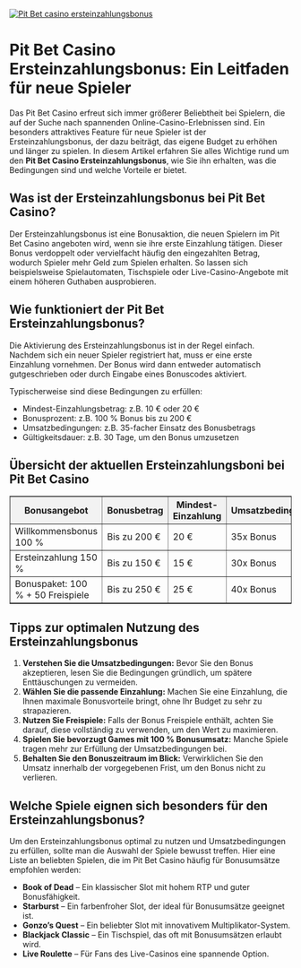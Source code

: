 [![Pit Bet casino ersteinzahlungsbonus](https://123-caf.pages.dev/gitsignup.png)](https://vrmoo.ru/Bt82HjjY)

<h1>Pit Bet Casino Ersteinzahlungsbonus: Ein Leitfaden für neue Spieler</h1>  <p>Das Pit Bet Casino erfreut sich immer größerer Beliebtheit bei Spielern, die auf der Suche nach spannenden Online-Casino-Erlebnissen sind. Ein besonders attraktives Feature für neue Spieler ist der Ersteinzahlungsbonus, der dazu beiträgt, das eigene Budget zu erhöhen und länger zu spielen. In diesem Artikel erfahren Sie alles Wichtige rund um den <strong>Pit Bet Casino Ersteinzahlungsbonus</strong>, wie Sie ihn erhalten, was die Bedingungen sind und welche Vorteile er bietet.</p>  <h2>Was ist der Ersteinzahlungsbonus bei Pit Bet Casino?</h2>  <p>Der Ersteinzahlungsbonus ist eine Bonusaktion, die neuen Spielern im Pit Bet Casino angeboten wird, wenn sie ihre erste Einzahlung tätigen. Dieser Bonus verdoppelt oder vervielfacht häufig den eingezahlten Betrag, wodurch Spieler mehr Geld zum Spielen erhalten. So lassen sich beispielsweise Spielautomaten, Tischspiele oder Live-Casino-Angebote mit einem höheren Guthaben ausprobieren.</p>  <h2>Wie funktioniert der Pit Bet Ersteinzahlungsbonus?</h2>  <p>Die Aktivierung des Ersteinzahlungsbonus ist in der Regel einfach. Nachdem sich ein neuer Spieler registriert hat, muss er eine erste Einzahlung vornehmen. Der Bonus wird dann entweder automatisch gutgeschrieben oder durch Eingabe eines Bonuscodes aktiviert.</p>  <p>Typischerweise sind diese Bedingungen zu erfüllen:</p> <ul>   <li>Mindest-Einzahlungsbetrag: z.B. 10 € oder 20 €</li>   <li>Bonusprozent: z.B. 100 % Bonus bis zu 200 €</li>   <li>Umsatzbedingungen: z.B. 35-facher Einsatz des Bonusbetrags</li>   <li>Gültigkeitsdauer: z.B. 30 Tage, um den Bonus umzusetzen</li> </ul>  <h2>Übersicht der aktuellen Ersteinzahlungsboni bei Pit Bet Casino</h2>  <table border="1" cellpadding="8" cellspacing="0" style="border-collapse: collapse; width: 100%; max-width: 600px;">   <thead>     <tr style="background-color: #f2f2f2;">       <th>Bonusangebot</th>       <th>Bonusbetrag</th>       <th>Mindest-Einzahlung</th>       <th>Umsatzbedingungen</th>       <th>Gültigkeit</th>     </tr>   </thead>   <tbody>     <tr>       <td>Willkommensbonus 100 %</td>       <td>Bis zu 200 €</td>       <td>20 €</td>       <td>35x Bonus</td>       <td>30 Tage</td>     </tr>     <tr>       <td>Ersteinzahlung 150 %</td>       <td>Bis zu 150 €</td>       <td>15 €</td>       <td>30x Bonus</td>       <td>30 Tage</td>     </tr>     <tr>       <td>Bonuspaket: 100 % + 50 Freispiele</td>       <td>Bis zu 250 €</td>       <td>25 €</td>       <td>40x Bonus</td>       <td>45 Tage</td>     </tr>   </tbody> </table>  <h2>Tipps zur optimalen Nutzung des Ersteinzahlungsbonus</h2>  <ol>   <li><strong>Verstehen Sie die Umsatzbedingungen:</strong> Bevor Sie den Bonus akzeptieren, lesen Sie die Bedingungen gründlich, um spätere Enttäuschungen zu vermeiden.</li>   <li><strong>Wählen Sie die passende Einzahlung:</strong> Machen Sie eine Einzahlung, die Ihnen maximale Bonusvorteile bringt, ohne Ihr Budget zu sehr zu strapazieren.</li>   <li><strong>Nutzen Sie Freispiele:</strong> Falls der Bonus Freispiele enthält, achten Sie darauf, diese vollständig zu verwenden, um den Wert zu maximieren.</li>   <li><strong>Spielen Sie bevorzugt Games mit 100 % Bonusumsatz:</strong> Manche Spiele tragen mehr zur Erfüllung der Umsatzbedingungen bei.</li>   <li><strong>Behalten Sie den Bonuszeitraum im Blick:</strong> Verwirklichen Sie den Umsatz innerhalb der vorgegebenen Frist, um den Bonus nicht zu verlieren.</li> </ol>  <h2>Welche Spiele eignen sich besonders für den Ersteinzahlungsbonus?</h2>  <p>Um den Ersteinzahlungsbonus optimal zu nutzen und Umsatzbedingungen zu erfüllen, sollte man die Auswahl der Spiele bewusst treffen. Hier eine Liste an beliebten Spielen, die im Pit Bet Casino häufig für Bonusumsätze empfohlen werden:</p>  <ul>   <li><strong>Book of Dead</strong> – Ein klassischer Slot mit hohem RTP und guter Bonusfähigkeit.</li>   <li><strong>Starburst</strong> – Ein farbenfroher Slot, der ideal für Bonusumsätze geeignet ist.</li>   <li><strong>Gonzo’s Quest</strong> – Ein beliebter Slot mit innovativem Multiplikator-System.</li>   <li><strong>Blackjack Classic</strong> – Ein Tischspiel, das oft mit Bonusumsätzen erlaubt wird.</li>   <li><strong>Live Roulette</strong> – Für Fans des Live-Casinos eine spannende Option.</li> </ul>
